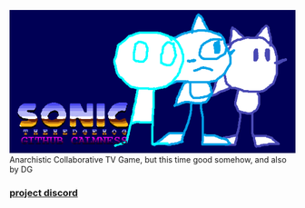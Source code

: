 ![](\GHMLogo.png)
 Anarchistic Collaborative TV Game, but this time good somehow, and also by DG

### [project discord](https://discord.gg/73f7XQpZkC)
